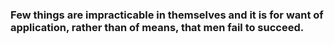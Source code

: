 ### Few things are impracticable in themselves and it is for want of application, rather than of means, that men fail to succeed.